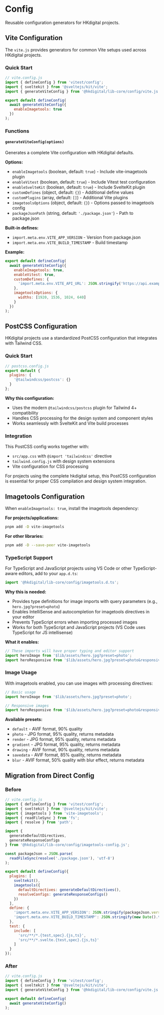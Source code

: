 # Config

Reusable configuration generators for HKdigital projects.

## Vite Configuration

The `vite.js` provides generators for common Vite setups used across HKdigital projects.

### Quick Start

```javascript
// vite.config.js
import { defineConfig } from 'vitest/config';
import { sveltekit } from '@sveltejs/kit/vite';
import { generateViteConfig } from '@hkdigital/lib-core/config/vite.js';

export default defineConfig(
  await generateViteConfig({
    enableImagetools: true
  })
);
```

### Functions

#### `generateViteConfig(options)`

Generates a complete Vite configuration with HKdigital defaults.

**Options:**
- `enableImagetools` (boolean, default: `true`) - Include vite-imagetools plugin
- `enableVitest` (boolean, default: `true`) - Include Vitest test configuration
- `enableSvelteKit` (boolean, default: `true`) - Include SvelteKit plugin
- `customDefines` (object, default: `{}`) - Additional define values
- `customPlugins` (array, default: `[]`) - Additional Vite plugins
- `imagetoolsOptions` (object, default: `{}`) - Options passed to imagetools config
- `packageJsonPath` (string, default: `'./package.json'`) - Path to package.json

**Built-in defines:**
- `import.meta.env.VITE_APP_VERSION` - Version from package.json
- `import.meta.env.VITE_BUILD_TIMESTAMP` - Build timestamp

**Example:**
```javascript
export default defineConfig(
  await generateViteConfig({
    enableImagetools: true,
    enableVitest: true,
    customDefines: {
      'import.meta.env.VITE_API_URL': JSON.stringify('https://api.example.com')
    },
    imagetoolsOptions: {
      widths: [1920, 1536, 1024, 640]
    }
  })
);
```

## PostCSS Configuration

HKdigital projects use a standardized PostCSS configuration that integrates with Tailwind CSS.

### Quick Start

```javascript
// postcss.config.js
export default {
  plugins: {
    '@tailwindcss/postcss': {}
  }
};
```

**Why this configuration:**
- Uses the modern `@tailwindcss/postcss` plugin for Tailwind 4+ compatibility
- Handles CSS processing for the design system and component styles
- Works seamlessly with SvelteKit and Vite build processes

### Integration

This PostCSS config works together with:
- `src/app.css` with `@import 'tailwindcss'` directive
- `tailwind.config.js` with design system extensions
- Vite configuration for CSS processing

For projects using the complete hkdigital setup, this PostCSS configuration is essential for proper CSS compilation and design system integration.

## Imagetools Configuration

When `enableImagetools: true`, install the imagetools dependency:

**For projects/applications:**
```bash
pnpm add -D vite-imagetools
```

**For other libraries:**
```bash
pnpm add -D --save-peer vite-imagetools
```

### TypeScript Support

For TypeScript and JavaScript projects using VS Code or other TypeScript-aware editors, add to your `app.d.ts`:

```typescript
import '@hkdigital/lib-core/config/imagetools.d.ts';
```

**Why this is needed:**
- Provides type definitions for image imports with query parameters (e.g., `hero.jpg?preset=photo`)
- Enables IntelliSense and autocompletion for imagetools directives in your editor
- Prevents TypeScript errors when importing processed images
- Works for both TypeScript and JavaScript projects (VS Code uses TypeScript for JS intellisense)

**What it enables:**
```javascript
// These imports will have proper typing and editor support
import heroImage from '$lib/assets/hero.jpg?preset=photo';
import heroResponsive from '$lib/assets/hero.jpg?preset=photo&responsive';
```

### Image Usage

With imagetools enabled, you can use images with processing directives:

```javascript
// Basic usage
import heroImage from '$lib/assets/hero.jpg?preset=photo';

// Responsive images
import heroResponsive from '$lib/assets/hero.jpg?preset=photo&responsive';
```

**Available presets:**
- `default` - AVIF format, 90% quality
- `photo` - JPG format, 95% quality, returns metadata
- `render` - JPG format, 95% quality, returns metadata
- `gradient` - JPG format, 95% quality, returns metadata
- `drawing` - AVIF format, 90% quality, returns metadata
- `savedata` - AVIF format, 85% quality, returns metadata
- `blur` - AVIF format, 50% quality with blur effect, returns metadata

## Migration from Direct Config

### Before
```javascript
// vite.config.js
import { defineConfig } from 'vitest/config';
import { sveltekit } from '@sveltejs/kit/vite';
import { imagetools } from 'vite-imagetools';
import { readFileSync } from 'fs';
import { resolve } from 'path';

import {
  generateDefaultDirectives,
  generateResponseConfigs
} from '@hkdigital/lib-core/config/imagetools-config.js';

const packageJson = JSON.parse(
  readFileSync(resolve('./package.json'), 'utf-8')
);

export default defineConfig({
  plugins: [
    sveltekit(),
    imagetools({
      defaultDirectives: generateDefaultDirectives(),
      resolveConfigs: generateResponseConfigs()
    })
  ],
  define: {
    'import.meta.env.VITE_APP_VERSION': JSON.stringify(packageJson.version),
    'import.meta.env.VITE_BUILD_TIMESTAMP': JSON.stringify(new Date().toISOString())
  },
  test: {
    include: [
      'src/**/*.{test,spec}.{js,ts}',
      'src/**/*.svelte.{test,spec}.{js,ts}'
    ]
  }
});
```

### After
```javascript
// vite.config.js
import { defineConfig } from 'vitest/config';
import { sveltekit } from '@sveltejs/kit/vite';
import { generateViteConfig } from '@hkdigital/lib-core/config/vite.js';

export default defineConfig(
  await generateViteConfig()
);
```
